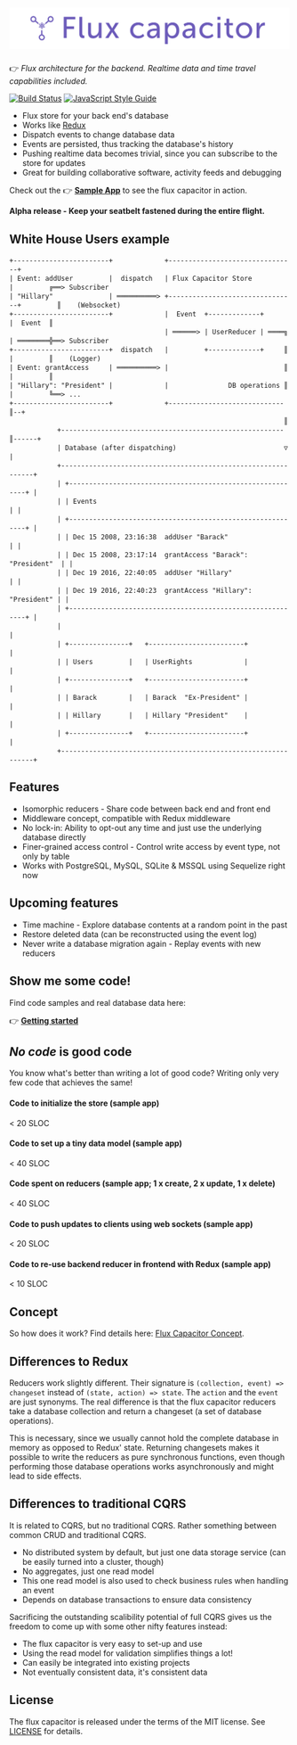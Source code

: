 # ![Flux Capacitor](./media/logo-big.png)

👉 *Flux architecture for the backend. Realtime data and time travel capabilities included.*

[![Build Status](https://travis-ci.org/flux-capacitor/flux-capacitor.svg?branch=master)](https://travis-ci.org/flux-capacitor/flux-capacitor)
[![JavaScript Style Guide](https://img.shields.io/badge/code%20style-standard-brightgreen.svg)](http://standardjs.com/)

- Flux store for your back end's database
- Works like <a href="https://github.com/reactjs/redux" rel="nofollow">Redux</a>
- Dispatch events to change database data
- Events are persisted, thus tracking the database's history
- Pushing realtime data becomes trivial, since you can subscribe to the store for updates
- Great for building collaborative software, activity feeds and debugging

Check out the 👉 [**Sample App**](https://flux-capacitor-notes.now.sh/) to see the flux capacitor in action.

**Alpha release - Keep your seatbelt fastened during the entire flight.**


## White House Users example

```
+------------------------+             +--------------------------------+
| Event: addUser         |  dispatch   | Flux Capacitor Store           |         ╔══> Subscriber
| "Hillary"              | ══════════> +--------------------------------+         ║    (Websocket)
+------------------------+             |  Event  +-------------+        |  Event  ║
                                       | ══════> | UserReducer | ════╗  | ════════╬══> Subscriber
+------------------------+  dispatch   |         +-------------+     ║  |         ║    (Logger)
| Event: grantAccess     | ══════════> |                             ║  |         ║
| "Hillary": "President" |             |               DB operations ║  |         ╚══> ...
+------------------------+             +-----------------------------║--+
                                                                     ║
            +--------------------------------------------------------║------+
            | Database (after dispatching)                           ▽      |
            +---------------------------------------------------------------+
            | +-----------------------------------------------------------+ |
            | | Events                                                    | |
            | +-----------------------------------------------------------+ |
            | | Dec 15 2008, 23:16:38  addUser "Barack"                   | |
            | | Dec 15 2008, 23:17:14  grantAccess "Barack": "President"  | |
            | | Dec 19 2016, 22:40:05  addUser "Hillary"                  | |
            | | Dec 19 2016, 22:40:23  grantAccess "Hillary": "President" | |
            | +-----------------------------------------------------------+ |
            |                                                               |
            | +---------------+   +------------------------+                |
            | | Users         |   | UserRights             |                |
            | +---------------+   +------------------------+                |
            | | Barack        |   | Barack  "Ex-President" |                |
            | | Hillary       |   | Hillary "President"    |                |
            | +---------------+   +------------------------+                |
            +---------------------------------------------------------------+
```


## Features

- Isomorphic reducers - Share code between back end and front end
- Middleware concept, compatible with Redux middleware
- No lock-in: Ability to opt-out any time and just use the underlying database directly
- Finer-grained access control - Control write access by event type, not only by table
- Works with PostgreSQL, MySQL, SQLite & MSSQL using Sequelize right now

## Upcoming features

- Time machine - Explore database contents at a random point in the past
- Restore deleted data (can be reconstructed using the event log)
- Never write a database migration again - Replay events with new reducers


## Show me some code!

Find code samples and real database data here:

👉 [**Getting started**](./USAGE.md)


## *No code* is good code

You know what's better than writing a lot of good code? Writing only very few code that achieves the same!

#### Code to initialize the store (sample app)
< 20 SLOC

#### Code to set up a tiny data model (sample app)
< 40 SLOC

#### Code spent on reducers (sample app; 1 x create, 2 x update, 1 x delete)
< 40 SLOC

#### Code to push updates to clients using web sockets (sample app)
< 20 SLOC

#### Code to re-use backend reducer in frontend with Redux (sample app)
< 10 SLOC


## Concept

So how does it work? Find details here: [Flux Capacitor Concept](./flux-capacitor/CONCEPT.md).


## Differences to Redux

Reducers work slightly different. Their signature is `(collection, event) => changeset` instead of `(state, action) => state`. The `action` and the `event` are just synonyms. The real difference is that the flux capacitor reducers take a database collection and return a changeset (a set of database operations).

This is necessary, since we usually cannot hold the complete database in memory as opposed to Redux' state. Returning changesets makes it possible to write the reducers as pure synchronous functions, even though performing those database operations works asynchronously and might lead to side effects.


## Differences to traditional CQRS

It is related to CQRS, but no traditional CQRS. Rather something between common CRUD and traditional CQRS.

- No distributed system by default, but just one data storage service (can be easily turned into a cluster, though)
- No aggregates, just one read model
- This one read model is also used to check business rules when handling an event
- Depends on database transactions to ensure data consistency

Sacrificing the outstanding scalibility potential of full CQRS gives us the freedom to come up with some other nifty features instead:

- The flux capacitor is very easy to set-up and use
- Using the read model for validation simplifies things a lot!
- Can easily be integrated into existing projects
- Not eventually consistent data, it's consistent data


## License

The flux capacitor is released under the terms of the MIT license. See [LICENSE](./LICENSE) for details.
